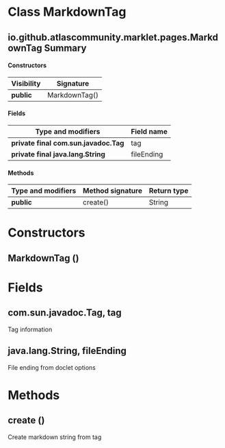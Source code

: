Class MarkdownTag
=================
io.github.atlascommunity.marklet.pages.MarkdownTag
Summary
-------
#### Constructors
| Visibility | Signature     |
| ---------- | ------------- |
| **public** | MarkdownTag() |
#### Fields
| Type and modifiers                    | Field name |
| ------------------------------------- | ---------- |
| **private final com.sun.javadoc.Tag** | tag        |
| **private final java.lang.String**    | fileEnding |
#### Methods
| Type and modifiers | Method signature | Return type |
| ------------------ | ---------------- | ----------- |
| **public**         | create()         | String      |

Constructors
============
MarkdownTag ()
--------------


Fields
======
com.sun.javadoc.Tag, tag
------------------------
Tag information

java.lang.String, fileEnding
----------------------------
File ending from doclet options


Methods
=======
create ()
---------
Create markdown string from tag


